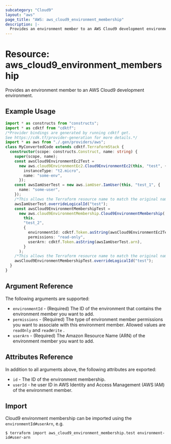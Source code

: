 ```yaml
---
subcategory: "Cloud9"
layout: "aws"
page_title: "AWS: aws_cloud9_environment_membership"
description: |-
  Provides an environment member to an AWS Cloud9 development environment.
---
```


# Resource: aws_cloud9_environment_membership

Provides an environment member to an AWS Cloud9 development environment.

## Example Usage

```typescript
import * as constructs from "constructs";
import * as cdktf from "cdktf";
/*Provider bindings are generated by running cdktf get.
See https://cdk.tf/provider-generation for more details.*/
import * as aws from "./.gen/providers/aws";
class MyConvertedCode extends cdktf.TerraformStack {
  constructor(scope: constructs.Construct, name: string) {
    super(scope, name);
    const awsCloud9EnvironmentEc2Test =
      new aws.cloud9EnvironmentEc2.Cloud9EnvironmentEc2(this, "test", {
        instanceType: "t2.micro",
        name: "some-env",
      });
    const awsIamUserTest = new aws.iamUser.IamUser(this, "test_1", {
      name: "some-user",
    });
    /*This allows the Terraform resource name to match the original name. You can remove the call if you don't need them to match.*/
    awsIamUserTest.overrideLogicalId("test");
    const awsCloud9EnvironmentMembershipTest =
      new aws.cloud9EnvironmentMembership.Cloud9EnvironmentMembership(
        this,
        "test_2",
        {
          environmentId: cdktf.Token.asString(awsCloud9EnvironmentEc2Test.id),
          permissions: "read-only",
          userArn: cdktf.Token.asString(awsIamUserTest.arn),
        }
      );
    /*This allows the Terraform resource name to match the original name. You can remove the call if you don't need them to match.*/
    awsCloud9EnvironmentMembershipTest.overrideLogicalId("test");
  }
}

```

## Argument Reference

The following arguments are supported:

* `environmentId` - (Required) The ID of the environment that contains the environment member you want to add.
* `permissions` - (Required) The type of environment member permissions you want to associate with this environment member. Allowed values are `readOnly` and `readWrite` .
* `userArn` - (Required) The Amazon Resource Name (ARN) of the environment member you want to add.

## Attributes Reference

In addition to all arguments above, the following attributes are exported:

* `id` - The ID of the environment membership.
* `userId` - he user ID in AWS Identity and Access Management (AWS IAM) of the environment member.

## Import

Cloud9 environment membership can be imported using the `environmentId#userArn`, e.g.

```
$ terraform import aws_cloud9_environment_membership.test environment-id#user-arn
```

<!-- cache-key: cdktf-0.17.0-pre.15 input-5ebac680178f91c0cba93876136f0befca162a275412988d164d2344f9e043f7 -->
